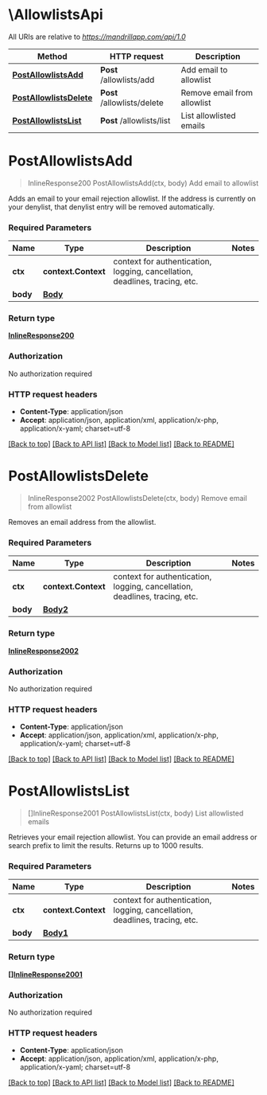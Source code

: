 # \AllowlistsApi

All URIs are relative to *https://mandrillapp.com/api/1.0*

Method | HTTP request | Description
------------- | ------------- | -------------
[**PostAllowlistsAdd**](AllowlistsApi.md#PostAllowlistsAdd) | **Post** /allowlists/add | Add email to allowlist
[**PostAllowlistsDelete**](AllowlistsApi.md#PostAllowlistsDelete) | **Post** /allowlists/delete | Remove email from allowlist
[**PostAllowlistsList**](AllowlistsApi.md#PostAllowlistsList) | **Post** /allowlists/list | List allowlisted emails


# **PostAllowlistsAdd**
> InlineResponse200 PostAllowlistsAdd(ctx, body)
Add email to allowlist

Adds an email to your email rejection allowlist. If the address is currently on your denylist, that denylist entry will be removed automatically.

### Required Parameters

Name | Type | Description  | Notes
------------- | ------------- | ------------- | -------------
 **ctx** | **context.Context** | context for authentication, logging, cancellation, deadlines, tracing, etc.
  **body** | [**Body**](Body.md)|  | 

### Return type

[**InlineResponse200**](inline_response_200.md)

### Authorization

No authorization required

### HTTP request headers

 - **Content-Type**: application/json
 - **Accept**: application/json, application/xml, application/x-php, application/x-yaml; charset=utf-8

[[Back to top]](#) [[Back to API list]](../README.md#documentation-for-api-endpoints) [[Back to Model list]](../README.md#documentation-for-models) [[Back to README]](../README.md)

# **PostAllowlistsDelete**
> InlineResponse2002 PostAllowlistsDelete(ctx, body)
Remove email from allowlist

Removes an email address from the allowlist.

### Required Parameters

Name | Type | Description  | Notes
------------- | ------------- | ------------- | -------------
 **ctx** | **context.Context** | context for authentication, logging, cancellation, deadlines, tracing, etc.
  **body** | [**Body2**](Body2.md)|  | 

### Return type

[**InlineResponse2002**](inline_response_200_2.md)

### Authorization

No authorization required

### HTTP request headers

 - **Content-Type**: application/json
 - **Accept**: application/json, application/xml, application/x-php, application/x-yaml; charset=utf-8

[[Back to top]](#) [[Back to API list]](../README.md#documentation-for-api-endpoints) [[Back to Model list]](../README.md#documentation-for-models) [[Back to README]](../README.md)

# **PostAllowlistsList**
> []InlineResponse2001 PostAllowlistsList(ctx, body)
List allowlisted emails

Retrieves your email rejection allowlist. You can provide an email address or search prefix to limit the results. Returns up to 1000 results.

### Required Parameters

Name | Type | Description  | Notes
------------- | ------------- | ------------- | -------------
 **ctx** | **context.Context** | context for authentication, logging, cancellation, deadlines, tracing, etc.
  **body** | [**Body1**](Body1.md)|  | 

### Return type

[**[]InlineResponse2001**](inline_response_200_1.md)

### Authorization

No authorization required

### HTTP request headers

 - **Content-Type**: application/json
 - **Accept**: application/json, application/xml, application/x-php, application/x-yaml; charset=utf-8

[[Back to top]](#) [[Back to API list]](../README.md#documentation-for-api-endpoints) [[Back to Model list]](../README.md#documentation-for-models) [[Back to README]](../README.md)

